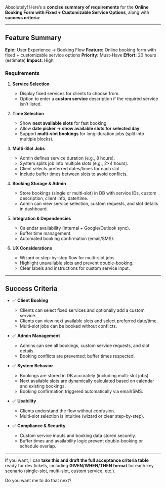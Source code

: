Absolutely! Here’s a **concise summary of requirements** for the **Online Booking Form with Fixed + Customizable Service Options**, along with **success criteria**:

---

## **Feature Summary**

**Epic:** User Experience → Booking Flow
**Feature:** Online booking form with fixed + customizable service options
**Priority:** Must-Have
**Effort:** 20 hours (estimate)
**Impact:** High

### **Requirements**

1. **Service Selection**

   * Display fixed services for clients to choose from.
   * Option to enter a **custom service** description if the required service isn’t listed.

2. **Time Selection**

   * Show **next available slots** for fast booking.
   * Allow **date picker → show available slots for selected day**.
   * Support **multi-slot bookings** for long-duration jobs (split into multiple blocks).

3. **Multi-Slot Jobs**

   * Admin defines service duration (e.g., 8 hours).
   * System splits job into multiple slots (e.g., 2×4 hours).
   * Client selects preferred dates/times for each slot.
   * Include buffer times between slots to avoid conflicts.

4. **Booking Storage & Admin**

   * Store bookings (single or multi-slot) in DB with service IDs, custom description, client info, date/time.
   * Admin can view service selection, custom requests, and slot details in dashboard.

5. **Integration & Dependencies**

   * Calendar availability (internal + Google/Outlook sync).
   * Buffer time management.
   * Automated booking confirmation (email/SMS).

6. **UX Considerations**

   * Wizard or step-by-step flow for multi-slot jobs.
   * Highlight unavailable slots and prevent double-booking.
   * Clear labels and instructions for custom service input.

---

## **Success Criteria**

* ✅ **Client Booking**

  * Clients can select fixed services and optionally add a custom service.
  * Clients can view next available slots and select preferred date/time.
  * Multi-slot jobs can be booked without conflicts.

* ✅ **Admin Management**

  * Admins can see all bookings, custom service requests, and slot details.
  * Booking conflicts are prevented; buffer times respected.

* ✅ **System Behavior**

  * Bookings are stored in DB accurately (including multi-slot jobs).
  * Next available slots are dynamically calculated based on calendar and existing bookings.
  * Booking confirmation triggered automatically via email/SMS.

* ✅ **Usability**

  * Clients understand the flow without confusion.
  * Multi-slot selection is intuitive (wizard or clear step-by-step).

* ✅ **Compliance & Security**

  * Custom service inputs and booking data stored securely.
  * Buffer times and availability logic prevent double-booking or schedule overlap.

---

If you want, I can **take this and draft the full acceptance criteria table** ready for dev tickets, including **GIVEN/WHEN/THEN format** for each key scenario (single-slot, multi-slot, custom service, etc.).

Do you want me to do that next?
